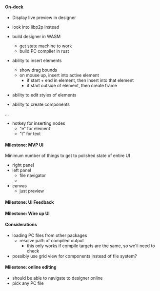#### On-deck

- Display live preview in designer
- look into libp2p instead

- build designer in WASM

  - get state machine to work
  - build PC compiler in rust

- ability to insert elements
  - show drag bounds
  - on mouse up, insert into active element
    - if start + end in element, then insert into that element
    - if start outside of element, then create frame
- ability to edit styles of elements
- ability to create components

...

- hotkey for inserting nodes
  - "e" for element
  - "t" for text

#### Milestone: MVP UI

Minimum number of things to get to polished state of entire UI

- right panel
- left panel
  - file navigator
  -
- canvas
  - just preview

#### Milestone: UI Feedback

#### Milestone: Wire up UI

#### Considerations

- loading PC files from other packages
  - resolve path of compiled output
    - this only works if compile targets are the same, so we'll need to check
- possibly use grid view for components instead of file system?

#### Milestone: online editing

- should be able to navigate to designer online
- pick any PC file
